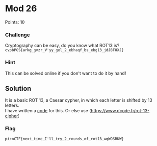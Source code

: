 # Mod 26

Points: 10

### Challenge

Cryptography can be easy, do you know what ROT13 is?  
`cvpbPGS{arkg_gvzr_V'yy_gel_2_ebhaqf_bs_ebg13_jdJBFOXJ}`

### Hint
This can be solved online if you don't want to do it by hand!

## Solution
It is a basic ROT 13, a Caesar cypher, in which each letter is shifted by 13 letters.  
I have written a [code](https://github.com/kua23/picoCTF/blob/main/Cryptography/Mod%2026/mod26.py) for this.
Or else use (https://www.dcode.fr/rot-13-cipher)

### Flag
`picoCTF{next_time_I'll_try_2_rounds_of_rot13_wqWOSBKW}`

